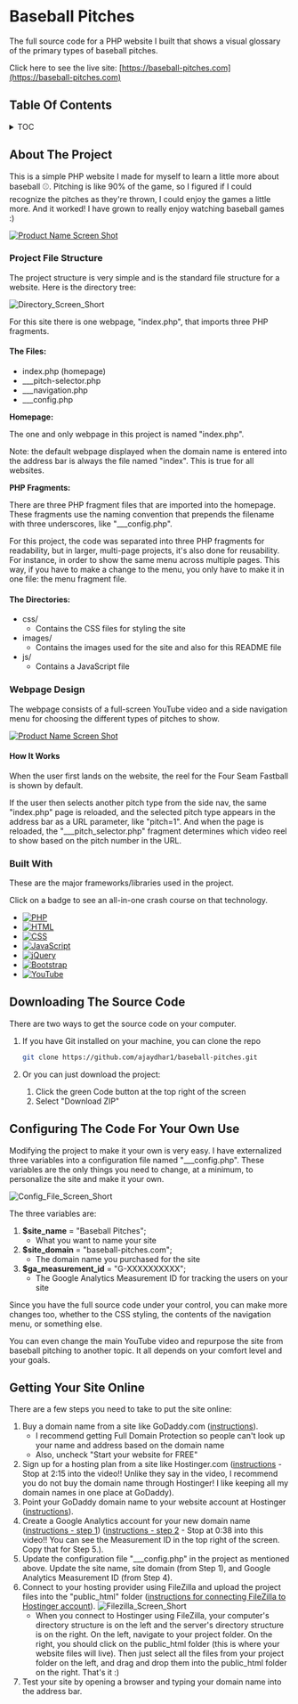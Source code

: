 # Baseball Pitches
The full source code for a PHP website I built that shows a visual glossary of the primary types of baseball pitches.

Click here to see the live site: [https://baseball-pitches.com](https://baseball-pitches.com)

<!-- TOC -->
## Table Of Contents

<!-- TABLE OF CONTENTS -->
<details>
  <summary>TOC</summary>
  <ol>
    <li>
      <a href="#about-the-project">About The Project</a>
      <ul>
         <li><a href="#project-file-structure">Project File Structure</a></li>
         <ul>
            <li><a href="#the-files">The Files</a></li>
            <li><a href="#the-directories">The Directories</a></li>
         </ul>
         <li><a href="#webpage-design">Webpage Design</a></li>
         <li><a href="#built-with">Built With</a></li>
      </ul>
    </li>
    <li><a href="#downloading-the-source-code">Downloading The Source Code</a></li>
    <li><a href="#configuring-the-code-for-your-own-use">Configuring The Code For Your Own Use</a></li>
    <li><a href="#getting-your-site-online">Getting Your Site Online</a></li>
  </ol>
</details>


<!-- ABOUT THE PROJECT -->
## About The Project

This is a simple PHP website I made for myself to learn a little more about baseball ⚾. Pitching is like 90% of the game, so I figured if I could recognize the pitches as they're thrown, I could enjoy the games a little more. And it worked! I have grown to really enjoy watching baseball games :)

[![Product Name Screen Shot][product-screenshot]](https://baseball-pitches.com)

### Project File Structure

The project structure is very simple and is the standard file structure for a website. Here is the directory tree:

![Directory_Screen_Short][directory-screenshot]

For this site there is one webpage, "index.php", that imports three PHP fragments. 

#### The Files:

* index.php (homepage)
* ___pitch-selector.php
* ___navigation.php
* ___config.php

**Homepage:**

The one and only webpage in this project is named "index.php".

Note: the default webpage displayed when the domain name is entered into the address bar is always the file named "index". This is true for all websites.

**PHP Fragments:**

There are three PHP fragment files that are imported into the homepage. These fragments use the naming convention that prepends the filename with three underscores, like "___config.php".

For this project, the code was separated into three PHP fragments for readability, but in larger, multi-page projects, it's also done for reusability. For instance, in order to show the same menu across multiple pages. This way, if you have to make a change to the menu, you only have to make it in one file: the menu fragment file.

#### The Directories:

* css/
   * Contains the CSS files for styling the site
* images/
   * Contains the images used for the site and also for this README file
* js/
   * Contains a JavaScript file

### Webpage Design

The webpage consists of a full-screen YouTube video and a side navigation menu for choosing the different types of pitches to show.

[![Product Name Screen Shot][product-screenshot]](https://baseball-pitches.com)

#### How It Works

When the user first lands on the website, the reel for the Four Seam Fastball is shown by default.

If the user then selects another pitch type from the side nav, the same "index.php" page is reloaded, and the selected pitch type appears in the address bar as a URL parameter, like "pitch=1". And when the page is reloaded, the "___pitch_selector.php" fragment determines which video reel to show based on the pitch number in the URL.

### Built With

These are the major frameworks/libraries used in the project.

Click on a badge to see an all-in-one crash course on that technology.

* [![PHP](https://img.shields.io/badge/PHP-777BB4?style=for-the-badge&logo=php&logoColor=white)](https://www.youtube.com/watch?v=pWBRjQBWuYA)
* [![HTML](https://img.shields.io/badge/HMTL-E34F26?style=for-the-badge&logo=html5&logoColor=white)](https://www.youtube.com/watch?v=kDyJN7qQETA)
* [![CSS](https://img.shields.io/badge/CSS-1572B6?style=for-the-badge&logo=css3&logoColor=white)](https://www.youtube.com/watch?v=CUxH_rWSI1k)
* [![JavaScript](https://img.shields.io/badge/JavaScript-F7DF1E?style=for-the-badge&logo=javascript&logoColor=323330)](https://www.youtube.com/playlist?list=PLBA965A22D89CF13B)
* [![jQuery](https://img.shields.io/badge/jQuery-0769AD?style=for-the-badge&logo=jquery&logoColor=white)](https://www.youtube.com/watch?v=BWXggB-T1jQ)
* [![Bootstrap](https://img.shields.io/badge/Bootstrap-7952B3?style=for-the-badge&logo=bootstrap&logoColor=white)](https://www.youtube.com/watch?v=Jyvffr3aCp0)
* [![YouTube](https://img.shields.io/badge/YouTube-FF0000?style=for-the-badge&logo=youtube&logoColor=white)](https://developers.google.com/youtube/iframe_api_reference)

<!-- DOWNLOADING THE SOURCE CODE -->
## Downloading The Source Code

There are two ways to get the source code on your computer.

1. If you have Git installed on your machine, you can clone the repo
   ```sh
   git clone https://github.com/ajaydhar1/baseball-pitches.git
   ```
2. Or you can just download the project:
   
   1. Click the green Code button at the top right of the screen
   2. Select "Download ZIP"


<!-- CONFIGURING THE CODE FOR YOUR OWN USE -->
## Configuring The Code For Your Own Use

Modifying the project to make it your own is very easy. I have externalized three variables into a configuration file named "___config.php". These variables are the only things you need to change, at a minimum, to personalize the site and make it your own.

![Config_File_Screen_Short][config-screenshot]

The three variables are:

1. **$site_name** = "Baseball Pitches";
   * What you want to name your site
3. **$site_domain** = "baseball-pitches.com";
   * The domain name you purchased for the site
5. **$ga_measurement_id** = "G-XXXXXXXXXX";
   * The Google Analytics Measurement ID for tracking the users on your site

Since you have the full source code under your control, you can make more changes too, whether to the CSS styling, the contents of the navigation menu, or something else.

You can even change the main YouTube video and repurpose the site from baseball pitching to another topic. It all depends on your comfort level and your goals.

<!-- GETTING YOUR SITE ONLINE -->
## Getting Your Site Online

There are a few steps you need to take to put the site online:

1. Buy a domain name from a site like GoDaddy.com ([instructions](https://www.godaddy.com/how-to/real-tips-from-real-guides/how-to-buy-a-domain-with-godaddy)).
   * I recommend getting Full Domain Protection so people can't look up your name and address based on the domain name
   * Also, uncheck "Start your website for FREE"
2. Sign up for a hosting plan from a site like Hostinger.com ([instructions](https://www.youtube.com/watch?v=s8OwGRqmdMs) - Stop at 2:15 into the video!! Unlike they say in the video, I recommend you do not buy the domain name through Hostinger! I like keeping all my domain names in one place at GoDaddy).
3. Point your GoDaddy domain name to your website account at Hostinger ([instructions](https://www.youtube.com/watch?v=k7M1p3ExdfM)).
4. Create a Google Analytics account for your new domain name ([instructions - step 1](https://www.youtube.com/watch?v=ybK-VUAxZ_8)) ([instructions - step 2](https://www.youtube.com/watch?v=kYdRHSH2l8k) - Stop at 0:38 into this video!! You can see the Measurement ID in the top right of the screen. Copy that for Step 5.).
5. Update the configuration file "___config.php" in the project as mentioned above. Update the site name, site domain (from Step 1), and Google Analytics Measurement ID (from Step 4).
6. Connect to your hosting provider using FileZilla and upload the project files into the "public_html" folder ([instructions for connecting FileZilla to Hostinger account](https://www.youtube.com/watch?v=efgPQw0Aq2A)).
   ![Filezilla_Screen_Short][filezilla-screenshot]
   * When you connect to Hostinger using FileZilla, your computer's directory structure is on the left and the server's directory structure is on the right. On the left, navigate to your project folder. On the right, you should click on the public_html folder (this is where your website files will live). Then just select all the files from your project folder on the left, and drag and drop them into the public_html folder on the right. That's it :)
8. Test your site by opening a browser and typing your domain name into the address bar.

<!-- MARKDOWN LINKS & IMAGES -->
<!-- https://www.markdownguide.org/basic-syntax/#reference-style-links -->
[product-screenshot]: https://baseball-pitches.com/images/screenshot.jpg
[directory-screenshot]: https://baseball-pitches.com/images/directory-structure.jpg
[config-screenshot]: https://baseball-pitches.com/images/config-file.jpg
[filezilla-screenshot]: https://baseball-pitches.com/images/filezilla.jpg?v=2
